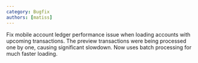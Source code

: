 ```yaml
---
category: Bugfix
authors: [matiss]
---
```


Fix mobile account ledger performance issue when loading accounts with upcoming transactions. The preview transactions were being processed one by one, causing significant slowdown. Now uses batch processing for much faster loading. 